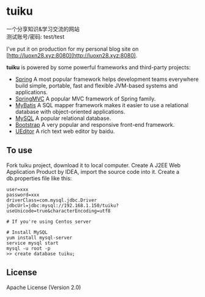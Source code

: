 # tuiku
一个分享知识&amp;学习交流的网站<br/>
测试账号/密码: test/test<br/>

I've put it on production for my personal blog site on [http://luoxn28.xyz:8080](http://luoxn28.xyz:8080).

**tuiku** is powered by some powerful frameworks and third-party projects:
- [Spring](https://spring.io/)  A most popular framework helps development teams everywhere build simple, portable, fast and flexible JVM-based systems and applications.
- [SpringMVC](https://spring.io/)  A popular MVC framework of Spring family.
- [MyBatis](http://ibatis.apache.org/)  A SQL mapper framework makes it easier to use a relational database with object-oriented applications.
- [MySQL](http://www.mysql.com/)  A popular relational database.
- [Bootstrap](http://www.bootcss.com/)  A very popular and responsive front-end framework.
- [UEditor](http://ueditor.baidu.com/website/)  A rich text web editor by baidu.

## To use
Fork tuiku project, download it to local computer.
Create A J2EE Web Application Product by IDEA, import the source code into it.
Create a db.properties file like this:

```
user=xxx
password=xxx
driverClass=com.mysql.jdbc.Driver
jdbcUrl=jdbc:mysql://192.168.1.150/tuiku?useUnicode=true&characterEncoding=utf8
```

```
# If you're using Centos server

# Install MySQL
yum install mysql-server
service mysql start
mysql -u root -p
>> create database tuiku;
```

## License
Apache License (Version 2.0)